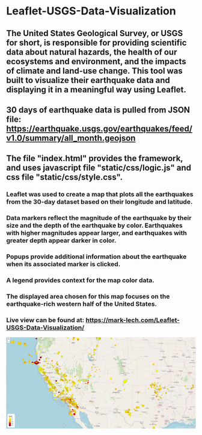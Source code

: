 # Leaflet-USGS-Data-Visualization
## The United States Geological Survey, or USGS for short, is responsible for providing scientific data about natural hazards, the health of our ecosystems and environment, and the impacts of climate and land-use change. This tool was built to visualize their earthquake data and displaying it in a meaningful way using Leaflet.
## 30 days of earthquake data is pulled from JSON file: https://earthquake.usgs.gov/earthquakes/feed/v1.0/summary/all_month.geojson
## The file "index.html" provides the framework, and uses javascript file "static/css/logic.js" and css file "static/css/style.css".
### Leaflet was used to create a map that plots all the earthquakes from the 30-day dataset based on their longitude and latitude.
### Data markers reflect the magnitude of the earthquake by their size and the depth of the earthquake by color. Earthquakes with higher magnitudes appear larger, and earthquakes with greater depth appear darker in color.
### Popups provide additional information about the earthquake when its associated marker is clicked.
### A legend provides context for the map color data.
### The displayed area chosen for this map focuses on the earthquake-rich western half of the United States.
### Live view can be found at: https://mark-lech.com/Leaflet-USGS-Data-Visualization/
![Screenshot of Leaflet Visualization](./Images/screenshot.jpg)
